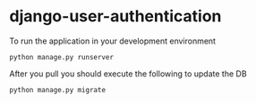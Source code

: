# django-user-authentication

To run the application in your development environment 
```
python manage.py runserver
```

After you pull you should execute the following to update the DB
```bash
python manage.py migrate
```